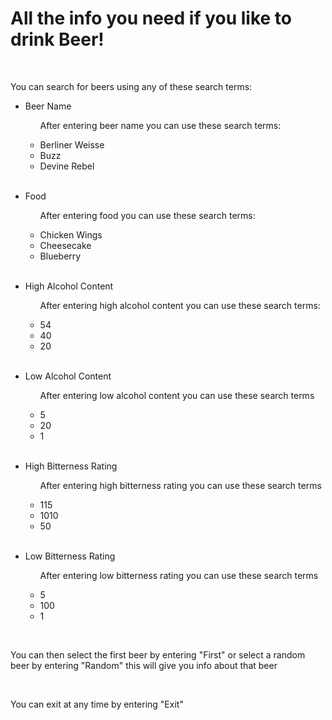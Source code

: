 <h1>All the info you need if you like to drink Beer!</h1>
<br>
<p>You can search for beers using any of these search terms:</p>
<ul>  
    <li>
    <p for=beer_name>Beer Name</p> 
    <ul name="beer_name">
        <p>After entering beer name you can 
        use these search terms:</p>
        <li>Berliner Weisse</li>
        <li>Buzz</li>
        <li>Devine Rebel</li>
    </ul>
    <br>
    </li>
    <li>
    <p for=food>Food</p> 
    <ul name="food">
       <p>After entering food you can 
       use these search terms:</p>
       <li>Chicken Wings</li>
       <li>Cheesecake</li>
       <li>Blueberry</li>
    </ul>
    <br>
    </li>
    <li>
    <p for=high_alc>High Alcohol Content</p> 
    <ul name="high_alc">
       <p>After entering high alcohol content you can 
       use these search terms:</p>
       <li>54</li>
       <li>40</li>
       <li>20</li>
    </ul>
    <br>
    </li>
    <li>
    <p for=low_alc>Low Alcohol Content</p> 
    <ul name="low_alc">
       <p>After entering low alcohol content you can 
       use these search terms</p>
       <li>5</li>
       <li>20</li>
       <li>1</li>
    </ul>
    <br>
    </li>
    <li>
    <p for=high_bitterness>High Bitterness Rating</p> 
    <ul name="high_bitterness">
       <p>After entering high bitterness rating you can 
       use these search terms</p>
       <li>115</li>
       <li>1010</li>
       <li>50</li>
    </ul>
    <br>
    </li>
    <li>    
    <p for=low_bitterness>Low Bitterness Rating</p> 
    <ul name="low_bitterness">
        <p>After entering low bitterness rating you can 
        use these search terms</p>
       <li>5</li>
       <li>100</li>
       <li>1</li>
    </ul>
    </li>
</ul>
<br>
<p>You can then select the first beer by entering "First" or select a 
random beer by entering "Random" this will give you info about that
beer</p>
<br>
<p>You can exit at any time by entering "Exit"</p>